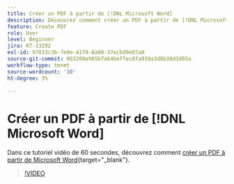 ```yaml
---
title: Créer un PDF à partir de [!DNL Microsoft Word]
description: Découvrez comment créer un PDF à partir de [!DNL Microsoft Word]
feature: Create PDF
role: User
level: Beginner
jira: KT-13292
exl-id: 97833c3b-7e9e-41f0-8a90-37ecbd9e07a0
source-git-commit: 063268e985b7a64beffec8fa939a3d8b38d3d03a
workflow-type: tm+mt
source-wordcount: '30'
ht-degree: 3%

---
```


# Créer un PDF à partir de [!DNL Microsoft Word]

Dans ce tutoriel vidéo de 60 secondes, découvrez comment [créer un PDF à partir de Microsoft Word](https://www.adobe.com/fr/acrobat/online/word-to-pdf.html){target="_blank"}.

>[!VIDEO](https://video.tv.adobe.com/v/3437080?quality=12&learn=on&hidetitle=true&captions=fre_fr)
